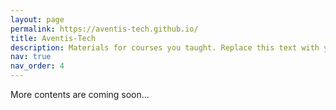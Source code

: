 ```yaml
---
layout: page
permalink: https://aventis-tech.github.io/
title: Aventis-Tech
description: Materials for courses you taught. Replace this text with your description.
nav: true
nav_order: 4
---
```


More contents are coming soon...